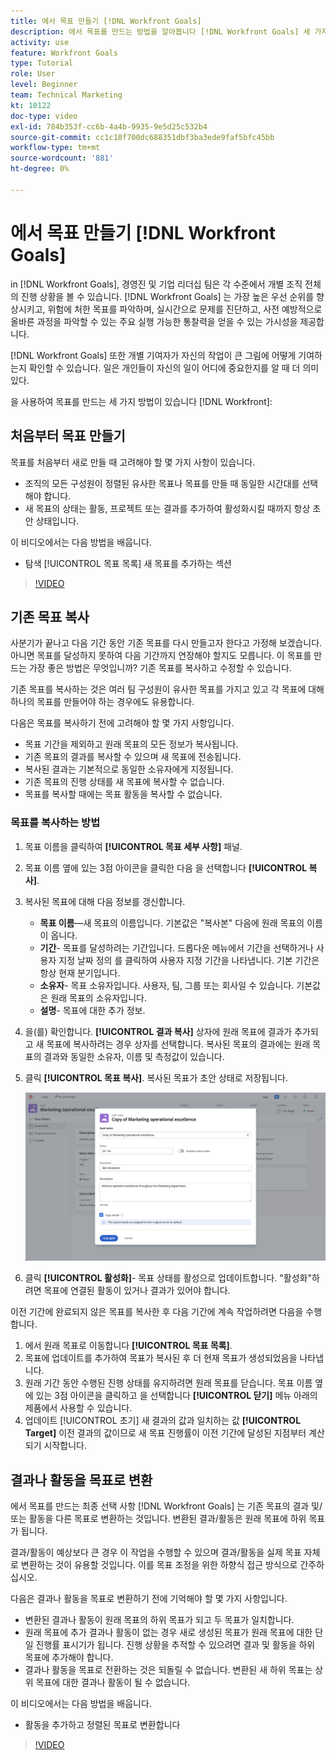 ```yaml
---
title: 에서 목표 만들기 [!DNL Workfront Goals]
description: 에서 목표를 만드는 방법을 알아봅니다 [!DNL Workfront Goals] 세 가지 다른 옵션 사용.
activity: use
feature: Workfront Goals
type: Tutorial
role: User
level: Beginner
team: Technical Marketing
kt: 10122
doc-type: video
exl-id: 784b353f-cc6b-4a4b-9935-9e5d25c532b4
source-git-commit: cc1c18f700dc688351dbf3ba3ede9faf5bfc45bb
workflow-type: tm+mt
source-wordcount: '881'
ht-degree: 0%

---
```


# 에서 목표 만들기 [!DNL Workfront Goals]

in [!DNL Workfront Goals], 경영진 및 기업 리더십 팀은 각 수준에서 개별 조직 전체의 진행 상황을 볼 수 있습니다. [!DNL Workfront Goals] 는 가장 높은 우선 순위를 향상시키고, 위험에 처한 목표를 파악하며, 실시간으로 문제를 진단하고, 사전 예방적으로 올바른 과정을 파악할 수 있는 주요 실행 가능한 통찰력을 얻을 수 있는 가시성을 제공합니다.

[!DNL Workfront Goals] 또한 개별 기여자가 자신의 작업이 큰 그림에 어떻게 기여하는지 확인할 수 있습니다. 일은 개인들이 자신의 일이 어디에 중요한지를 알 때 더 의미 있다.

을 사용하여 목표를 만드는 세 가지 방법이 있습니다 [!DNL Workfront]:

## 처음부터 목표 만들기

목표를 처음부터 새로 만들 때 고려해야 할 몇 가지 사항이 있습니다.

* 조직의 모든 구성원이 정렬된 유사한 목표나 목표를 만들 때 동일한 시간대를 선택해야 합니다.
* 새 목표의 상태는 활동, 프로젝트 또는 결과를 추가하여 활성화시킬 때까지 항상 초안 상태입니다.

이 비디오에서는 다음 방법을 배웁니다.

* 탐색 [!UICONTROL 목표 목록] 새 목표를 추가하는 섹션

>[!VIDEO](https://video.tv.adobe.com/v/335191/?quality=12)

## 기존 목표 복사

사분기가 끝나고 다음 기간 동안 기존 목표를 다시 만들고자 한다고 가정해 보겠습니다. 아니면 목표를 달성하지 못하여 다음 기간까지 연장해야 할지도 모릅니다. 이 목표를 만드는 가장 좋은 방법은 무엇입니까? 기존 목표를 복사하고 수정할 수 있습니다.

기존 목표를 복사하는 것은 여러 팀 구성원이 유사한 목표를 가지고 있고 각 목표에 대해 하나의 목표를 만들어야 하는 경우에도 유용합니다.

다음은 목표를 복사하기 전에 고려해야 할 몇 가지 사항입니다.

* 목표 기간을 제외하고 원래 목표의 모든 정보가 복사됩니다.
* 기존 목표의 결과를 복사할 수 있으며 새 목표에 전송됩니다.
* 복사된 결과는 기본적으로 동일한 소유자에게 지정됩니다.
* 기존 목표의 진행 상태를 새 목표에 복사할 수 없습니다.
* 목표를 복사할 때에는 목표 활동을 복사할 수 없습니다.

### 목표를 복사하는 방법

1. 목표 이름을 클릭하여 **[!UICONTROL 목표 세부 사항]** 패널.
1. 목표 이름 옆에 있는 3점 아이콘을 클릭한 다음 을 선택합니다 **[!UICONTROL 복사]**.
1. 복사된 목표에 대해 다음 정보를 갱신합니다.
   * **목표 이름**—새 목표의 이름입니다. 기본값은 &quot;복사본&quot; 다음에 원래 목표의 이름이 옵니다.
   * **기간**- 목표를 달성하려는 기간입니다. 드롭다운 메뉴에서 기간을 선택하거나 사용자 지정 날짜 정의 를 클릭하여 사용자 지정 기간을 나타냅니다. 기본 기간은 항상 현재 분기입니다.
   * **소유자**- 목표 소유자입니다. 사용자, 팀, 그룹 또는 회사일 수 있습니다. 기본값은 원래 목표의 소유자입니다.
   * **설명**- 목표에 대한 추가 정보.

1. 을(를) 확인합니다. **[!UICONTROL 결과 복사]** 상자에 원래 목표에 결과가 추가되고 새 목표에 복사하려는 경우 상자를 선택합니다. 복사된 목표의 결과에는 원래 목표의 결과와 동일한 소유자, 이름 및 측정값이 있습니다.

1. 클릭 **[!UICONTROL 목표 복사]**. 복사된 목표가 초안 상태로 저장됩니다.

   ![의 이미지 [!UICONTROL 목표 세부 사항] 패널 [!DNL Workfront Goals] 사용 [!UICONTROL 복사] 옵션](assets/03-workfront-goals-copy-a-goal.png)

1. 클릭 **[!UICONTROL 활성화]**- 목표 상태를 활성으로 업데이트합니다. &quot;활성화&quot;하려면 목표에 연결된 활동이 있거나 결과가 있어야 합니다.

이전 기간에 완료되지 않은 목표를 복사한 후 다음 기간에 계속 작업하려면 다음을 수행합니다.

1. 에서 원래 목표로 이동합니다 **[!UICONTROL 목표 목록]**.
1. 목표에 업데이트를 추가하여 목표가 복사된 후 더 현재 목표가 생성되었음을 나타냅니다.
1. 원래 기간 동안 수행된 진행 상태를 유지하려면 원래 목표를 닫습니다. 목표 이름 옆에 있는 3점 아이콘을 클릭하고 을 선택합니다 **[!UICONTROL 닫기]** 메뉴 아래의 제품에서 사용할 수 있습니다.
1. 업데이트 [!UICONTROL 초기] 새 결과의 값과 일치하는 값 **[!UICONTROL Target]** 이전 결과의 값이므로 새 목표 진행률이 이전 기간에 달성된 지점부터 계산되기 시작합니다.

## 결과나 활동을 목표로 변환

에서 목표를 만드는 최종 선택 사항 [!DNL Workfront Goals] 는 기존 목표의 결과 및/또는 활동을 다른 목표로 변환하는 것입니다. 변환된 결과/활동은 원래 목표에 하위 목표가 됩니다.

결과/활동이 예상보다 큰 경우 이 작업을 수행할 수 있으며 결과/활동을 실제 목표 자체로 변환하는 것이 유용할 것입니다. 이를 목표 조정을 위한 하향식 접근 방식으로 간주하십시오.

다음은 결과나 활동을 목표로 변환하기 전에 기억해야 할 몇 가지 사항입니다.

* 변환된 결과나 활동이 원래 목표의 하위 목표가 되고 두 목표가 일치합니다.
* 원래 목표에 추가 결과나 활동이 없는 경우 새로 생성된 목표가 원래 목표에 대한 단일 진행률 표시기가 됩니다. 진행 상황을 추적할 수 있으려면 결과 및 활동을 하위 목표에 추가해야 합니다.
* 결과나 활동을 목표로 전환하는 것은 되돌릴 수 없습니다. 변환된 새 하위 목표는 상위 목표에 대한 결과나 활동이 될 수 없습니다.

이 비디오에서는 다음 방법을 배웁니다.

* 활동을 추가하고 정렬된 목표로 변환합니다

>[!VIDEO](https://video.tv.adobe.com/v/335192/?quality=12)

